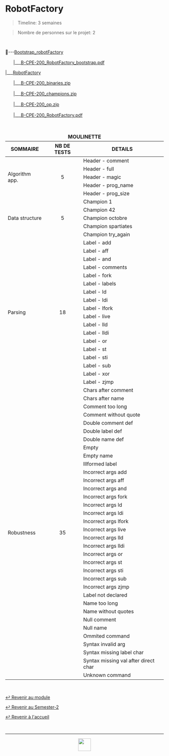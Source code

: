 # RobotFactory

> Timeline: 3 semaines

> Nombre de personnes sur le projet: 2

<br>

📂---[Bootstrap_robotFactory](https://github.com/Studio-17/Epitech-Subjects/tree/main/Semester-2/B-CPE-200/RobotFactory/Bootstrap_robotFactory)

ㅤㅤ|\_\_\_[B-CPE-200_RobotFactory_bootstrap.pdf](https://github.com/Studio-17/Epitech-Subjects/blob/main/Semester-2/B-CPE-200/RobotFactory/Bootstrap_robotFactory/B-CPE-200_RobotFactory_bootstrap.pdf)

|\_\_\_[RobotFactory](https://github.com/Studio-17/Epitech-Subjects/tree/main/Semester-2/B-CPE-200/RobotFactory/RobotFactory)

ㅤㅤ|\_\_\_[B-CPE-200_binaries.zip](https://github.com/Studio-17/Epitech-Subjects/blob/main/Semester-2/B-CPE-200/RobotFactory/RobotFactory/B-CPE-200_binaries.zip)

ㅤㅤ|\_\_\_[B-CPE-200_champions.zip](https://github.com/Studio-17/Epitech-Subjects/blob/main/Semester-2/B-CPE-200/RobotFactory/RobotFactory/B-CPE-200_champions.zip)

ㅤㅤ|\_\_\_[B-CPE-200_op.zip](https://github.com/Studio-17/Epitech-Subjects/blob/main/Semester-2/B-CPE-200/RobotFactory/RobotFactory/B-CPE-200_op.zip)

ㅤㅤ|\_\_\_[B-CPE-200_RobotFactory.pdf](https://github.com/Studio-17/Epitech-Subjects/blob/main/Semester-2/B-CPE-200/RobotFactory/RobotFactory/B-CPE-200_RobotFactory.pdf)


<br>


<table align="center">
    <thead>
        <tr>
            <td colspan="3" align="center"><strong>MOULINETTE</strong></td>
        </tr>
        <tr>
            <th>SOMMAIRE</th>
            <th>NB DE TESTS</th>
            <th>DETAILS</th>
        </tr>
    </thead>
    <tbody>
        <tr>
            <td rowspan="5">Algorithm app.</td>
            <td rowspan="5" style="text-align: center;">5</td>
            <td>Header - comment</td>
        </tr>
    		<tr>
			<td>Header - full</td>
		</tr>
		<tr>
			<td>Header - magic</td>
		</tr>
		<tr>
			<td>Header - prog_name</td>
		</tr>
		<tr>
			<td>Header - prog_size</td>
		</tr>
        <tr>
            <td rowspan="5">Data structure</td>
            <td rowspan="5" style="text-align: center;">5</td>
            <td>Champion 1</td>
        </tr>
    		<tr>
			<td>Champion 42</td>
		</tr>
		<tr>
			<td>Champion octobre</td>
		</tr>
		<tr>
			<td>Champion spartiates</td>
		</tr>
		<tr>
			<td>Champion try_again</td>
		</tr>
        <tr>
            <td rowspan="18">Parsing</td>
            <td rowspan="18" style="text-align: center;">18</td>
            <td>Label - add</td>
        </tr>
    		<tr>
			<td>Label - aff</td>
		</tr>
		<tr>
			<td>Label - and</td>
		</tr>
		<tr>
			<td>Label - comments</td>
		</tr>
		<tr>
			<td>Label - fork</td>
		</tr>
		<tr>
			<td>Label - labels</td>
		</tr>
		<tr>
			<td>Label - ld</td>
		</tr>
		<tr>
			<td>Label - ldi</td>
		</tr>
		<tr>
			<td>Label - lfork</td>
		</tr>
		<tr>
			<td>Label - live</td>
		</tr>
		<tr>
			<td>Label - lld</td>
		</tr>
		<tr>
			<td>Label - lldi</td>
		</tr>
		<tr>
			<td>Label - or</td>
		</tr>
		<tr>
			<td>Label - st</td>
		</tr>
		<tr>
			<td>Label - sti</td>
		</tr>
		<tr>
			<td>Label - sub</td>
		</tr>
		<tr>
			<td>Label - xor</td>
		</tr>
		<tr>
			<td>Label - zjmp</td>
		</tr>
        <tr>
            <td rowspan="35">Robustness</td>
            <td rowspan="35" style="text-align: center;">35</td>
            <td>Chars after comment</td>
        </tr>
    		<tr>
			<td>Chars after name</td>
		</tr>
		<tr>
			<td>Comment too long</td>
		</tr>
		<tr>
			<td>Comment without quote</td>
		</tr>
		<tr>
			<td>Double comment def</td>
		</tr>
		<tr>
			<td>Double label def</td>
		</tr>
		<tr>
			<td>Double name def</td>
		</tr>
		<tr>
			<td>Empty</td>
		</tr>
		<tr>
			<td>Empty name</td>
		</tr>
		<tr>
			<td>Illformed label</td>
		</tr>
		<tr>
			<td>Incorrect args add</td>
		</tr>
		<tr>
			<td>Incorrect args aff</td>
		</tr>
		<tr>
			<td>Incorrect args and</td>
		</tr>
		<tr>
			<td>Incorrect args fork</td>
		</tr>
		<tr>
			<td>Incorrect args ld</td>
		</tr>
		<tr>
			<td>Incorrect args ldi</td>
		</tr>
		<tr>
			<td>Incorrect args lfork</td>
		</tr>
		<tr>
			<td>Incorrect args live</td>
		</tr>
		<tr>
			<td>Incorrect args lld</td>
		</tr>
		<tr>
			<td>Incorrect args lldi</td>
		</tr>
		<tr>
			<td>Incorrect args or</td>
		</tr>
		<tr>
			<td>Incorrect args st</td>
		</tr>
		<tr>
			<td>Incorrect args sti</td>
		</tr>
		<tr>
			<td>Incorrect args sub</td>
		</tr>
		<tr>
			<td>Incorrect args zjmp</td>
		</tr>
		<tr>
			<td>Label not declared</td>
		</tr>
		<tr>
			<td>Name too long</td>
		</tr>
		<tr>
			<td>Name without quotes</td>
		</tr>
		<tr>
			<td>Null comment</td>
		</tr>
		<tr>
			<td>Null name</td>
		</tr>
		<tr>
			<td>Ommited command</td>
		</tr>
		<tr>
			<td>Syntax invalid arg</td>
		</tr>
		<tr>
			<td>Syntax missing label char</td>
		</tr>
		<tr>
			<td>Syntax missing val after direct char</td>
		</tr>
		<tr>
			<td>Unknown command</td>
		</tr>
	</tbody>
</table>

<br>

[↩️ Revenir au module](https://github.com/Studio-17/Epitech-Subjects/blob/main/Semester-2/B-CPE-200)

[↩️ Revenir au Semester-2](https://github.com/Studio-17/Epitech-Subjects/blob/main/Semester-2)

[↩️ Revenir à l'accueil](https://github.com/Studio-17/Epitech-Subjects/)

<br>

---

<div align="center">

<a href="https://github.com/Studio-17" target="_blank"><img src="https://github.com/Kaiwinta/Epitech-Subjects/blob/feat/Pge2028-first-year/assets/voc17.gif" width="40"></a>

</div>